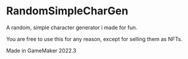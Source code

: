 # RandomSimpleCharGen
A random, simple character generator i made for fun.

You are free to use this for any reason, except for selling them as NFTs.

Made in GameMaker 2022.3

